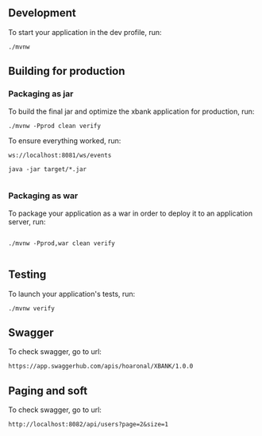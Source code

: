 ## Development

To start your application in the dev profile, run:

```
./mvnw
```
## Building for production

### Packaging as jar

To build the final jar and optimize the xbank application for production, run:

```
./mvnw -Pprod clean verify
```

To ensure everything worked, run:

```
ws://localhost:8081/ws/events

java -jar target/*.jar


```
### Packaging as war

To package your application as a war in order to deploy it to an application server, run:

```

./mvnw -Pprod,war clean verify


```

## Testing

To launch your application's tests, run:

```
./mvnw verify
```

## Swagger 

To check swagger, go to url:

```
https://app.swaggerhub.com/apis/hoaronal/XBANK/1.0.0
```

## Paging and soft 

To check swagger, go to url:

```
http://localhost:8082/api/users?page=2&size=1
```

